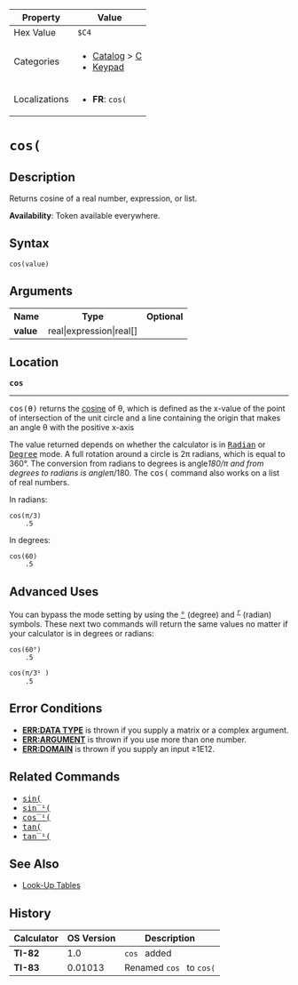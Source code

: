 | Property      | Value |
|---------------|-------|
| Hex Value     | `$C4`|
| Categories    | <ul><li>[Catalog](<../categories/Catalog.md>) > [C](<../categories/Catalog.md#C>)</li><li>[Keypad](<../categories/Keypad.md>)</li></ul> |
| Localizations | <ul><li><b>FR</b>: `cos(`</li></ul> |

# `cos(`

## Description
Returns cosine of a real number, expression, or list.


<b>Availability</b>: Token available everywhere.

## Syntax
`cos(value)`

## Arguments
<table>
<tr><th>Name</th><th>Type</th><th>Optional</th></tr>

<tr><td><b>value</b></td><td>real|expression|real[]</td><td></td></tr>

</table>

## Location
<tt><kbd><b>cos</b></kbd></tt>
<hr>

<tt>cos(θ)</tt> returns the [cosine](https://mathworld.wolfram.com/Cosine.html) of θ, which is defined as the x-value of the point of intersection of the unit circle and a line containing the origin that makes an angle θ with the positive x-axis

The value returned depends on whether the calculator is in <tt><a href="/radian-mode">Radian</a></tt> or <tt><a href="/degree-mode">Degree</a></tt> mode. A full rotation around a circle is 2π radians, which is equal to 360°. The conversion from radians to degrees is angle*180/π and from degrees to radians is angle*π/180. The <tt>cos(</tt> command also works on a list of real numbers.

In radians:

```ti-basic
cos(π/3)
    .5
```

In degrees:

```ti-basic
cos(60)
    .5
```

## Advanced Uses

You can bypass the mode setting by using the <tt><a href="/degree-symbol">°</a></tt> (degree) and <tt><sup><a href="/radian-symbol">r</a></sup></tt> (radian) symbols. These next two commands will return the same values no matter if your calculator is in degrees or radians:

```ti-basic
cos(60°)
    .5
```

```ti-basic
cos(π/3ֿ¹ )
    .5
```

## Error Conditions

*   **[ERR:DATA TYPE](/errors#datatype)** is thrown if you supply a matrix or a complex argument.
*   **[ERR:ARGUMENT](/errors#argument)** is thrown if you use more than one number.
*   **[ERR:DOMAIN](/errors#domain)** is thrown if you supply an input ≥1E12.

## Related Commands

*   <tt><a href="/sin">sin(</a></tt>
*   <tt><a href="/arcsin">sin‾¹(</a></tt>
*   <tt><a href="/arccos">cos‾¹(</a></tt>
*   <tt><a href="/tan">tan(</a></tt>
*   <tt><a href="/arctan">tan‾¹(</a></tt>

## See Also

*   [Look-Up Tables](/lookuptables)

## History
| Calculator | OS Version | Description |
|------------|------------|-------------|
| <b>TI-82</b> | 1.0 | `cos ` added |
| <b>TI-83</b> | 0.01013 | Renamed `cos ` to `cos(`


